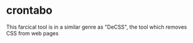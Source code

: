 # crontabo
This farcical tool is in a similar genre as "DeCSS", the tool which removes CSS from web pages 
